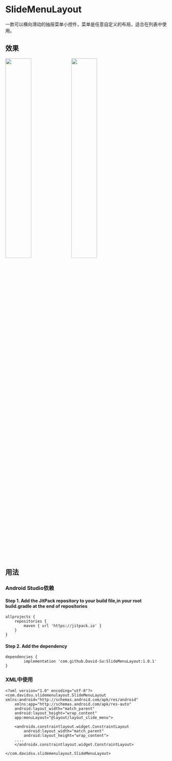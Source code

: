 # SlideMenuLayout #
一款可以横向滑动的抽屉菜单小控件，菜单是任意自定义的布局，适合在列表中使用。
## 效果
<img src="https://github.com/David-Su/SlideMenuLayout/blob/master/doc/base.gif" align=center width="40%" height="40%">  <img src="https://github.com/David-Su/SlideMenuLayout/blob/master/doc/extension.gif" align=center width="40%" height="40%">
  
## 用法
### Android Studio依赖
#### Step 1. Add the JitPack repository to your build file,in your root build.gradle at the end of repositories  
	allprojects {
		repositories {
			maven { url 'https://jitpack.io' }
		}
	}
  
#### Step 2. Add the dependency
	dependencies {
	        implementation 'com.github.David-Su:SlideMenuLayout:1.0.1'
	}
### XML中使用
	<?xml version="1.0" encoding="utf-8"?>
	<com.davidsu.slidemenulayout.SlideMenuLayout xmlns:android="http://schemas.android.com/apk/res/android"
	    xmlns:app="http://schemas.android.com/apk/res-auto"
	    android:layout_width="match_parent"
	    android:layout_height="wrap_content"
	    app:menuLayout="@layout/layout_slide_menu">
	
	    <androidx.constraintlayout.widget.ConstraintLayout
	        android:layout_width="match_parent"
	        android:layout_height="wrap_content">
		....
	    </androidx.constraintlayout.widget.ConstraintLayout>
	
	</com.davidsu.slidemenulayout.SlideMenuLayout>


